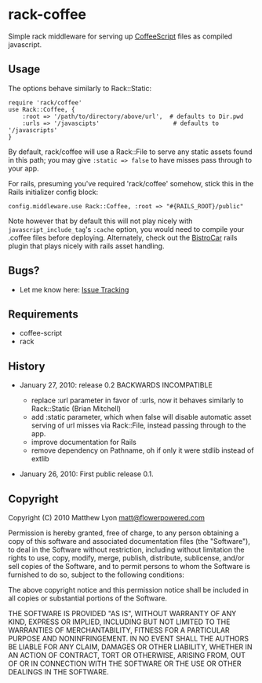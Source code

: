 # rack-coffee

Simple rack middleware for serving up [CoffeeScript][coffeescript] files as compiled javascript.

## Usage

The options behave similarly to Rack::Static:
    
    require 'rack/coffee'
    use Rack::Coffee, {
        :root => '/path/to/directory/above/url',  # defaults to Dir.pwd
        :urls => '/javascipts'                     # defaults to '/javascripts'
    }

By default, rack/coffee will use a Rack::File to serve any static assets found in this path; you may give `:static => false` to have misses pass through to your app.

For rails, presuming you've required 'rack/coffee' somehow, stick this in the Rails initializer config block:

    config.middleware.use Rack::Coffee, :root => "#{RAILS_ROOT}/public"

Note however that by default this will not play nicely with `javascript_include_tag`'s `:cache` option, you would need to compile your .coffee files before deploying. Alternately, check out the [BistroCar][bistrocar] rails plugin that plays nicely with rails asset handling.

## Bugs?

* Let me know here: [Issue Tracking][issues]

## Requirements

* coffee-script
* rack

## History

* January 27, 2010: release 0.2 BACKWARDS INCOMPATIBLE
    * replace :url parameter in favor of :urls, now it behaves similarly to Rack::Static (Brian Mitchell)
    * add :static parameter, which when false will disable automatic asset serving of url misses via Rack::File, instead passing through to the app.
    * improve documentation for Rails
    * remove dependency on Pathname, oh if only it were stdlib instead of extlib

* January 26, 2010: First public release 0.1.

## Copyright

Copyright (C) 2010 Matthew Lyon <matt@flowerpowered.com>

Permission is hereby granted, free of charge, to any person obtaining a copy
of this software and associated documentation files (the "Software"), to
deal in the Software without restriction, including without limitation the
rights to use, copy, modify, merge, publish, distribute, sublicense, and/or
sell copies of the Software, and to permit persons to whom the Software is
furnished to do so, subject to the following conditions:

The above copyright notice and this permission notice shall be included in
all copies or substantial portions of the Software.

THE SOFTWARE IS PROVIDED "AS IS", WITHOUT WARRANTY OF ANY KIND, EXPRESS OR
IMPLIED, INCLUDING BUT NOT LIMITED TO THE WARRANTIES OF MERCHANTABILITY,
FITNESS FOR A PARTICULAR PURPOSE AND NONINFRINGEMENT. IN NO EVENT SHALL
THE AUTHORS BE LIABLE FOR ANY CLAIM, DAMAGES OR OTHER LIABILITY, WHETHER 
IN AN ACTION OF CONTRACT, TORT OR OTHERWISE, ARISING FROM, OUT OF OR IN
CONNECTION WITH THE SOFTWARE OR THE USE OR OTHER DEALINGS IN THE SOFTWARE.

[coffeescript]: http://jashkenas.github.com/coffee-script/
[bistrocar]: http://github.com/jnicklas/bistro_car
[issues]: http://github.com/mattly/rack-coffee/issues
